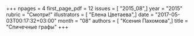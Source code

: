+++
npages = 4
first_page_pdf = 12
issues = [ "2015_08",]
year = "2015"
rubric = "Смотри!"
illustrators = [ "Елена Цветаева",]
date = "2017-05-03T00:17:32+03:00"
month = "08"
authors = [ "Ксения Пахомова",]
title = "Спичечные графы"
+++
